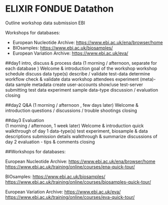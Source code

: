 # ELIXIR FONDUE Datathon 
Outline workshop data submission EBI

Workshops for databases:

* European Nucleotide Archive: https://www.ebi.ac.uk/ena/browser/home
* BIOsamples: https://www.ebi.ac.uk/biosamples/
* European Variation Archive: https://www.ebi.ac.uk/eva/

##day1 intro, discuss & process data
(1 morning / afternoon,  separate for each database  )
Welcome & introduction
goal of the workshop
workshop schedule
discuss data type(s) 
describe / validate test-data 
determine workflow
check & validate data workshop attendees
experiment (meta)-data
sample metadata
create user-accounts
show/use test-server 
submitting test data
experiment
sample
data-type
discussion / evaluation
closing
 
##day2 Q&A 
(1 morning / afternoon , few days later)
Welcome & introduction
questions / discussions / trouble shootings
closing

##day3 Evaluation  
(1 morning / afternoon, 1 week later)
Welcome & introduction
quick walkthrough of day 1 
data-type(s)
test experiment, biosample & data descriptions
submission details
walkthrough & summarize discussions of day 2
evaluation - tips & comments
closing



##Workshops for databases:

European Nucleotide Archive: https://www.ebi.ac.uk/ena/browser/home
https://www.ebi.ac.uk/training/online/courses/ena-quick-tour/


BIOsamples: https://www.ebi.ac.uk/biosamples/
https://www.ebi.ac.uk/training/online/courses/biosamples-quick-tour/


European Variation Archive: https://www.ebi.ac.uk/eva/
https://www.ebi.ac.uk/training/online/courses/eva-quick-tour/






